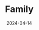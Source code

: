 ---
act: Act III
title: Family
date: 2024-04-14
color: AE851D
layout: invite
summary: We’re looking for 6 people to host a dinner for our next Act. Tell us a bit about yourself below and request an invite!
---